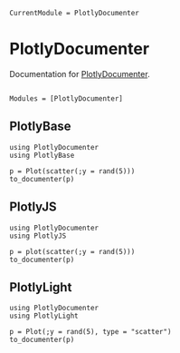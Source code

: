 ```@meta
CurrentModule = PlotlyDocumenter
```

# PlotlyDocumenter

Documentation for [PlotlyDocumenter](https://github.com/disberd/PlotlyDocumenter.jl).

```@index
```

```@autodocs
Modules = [PlotlyDocumenter]
```

## PlotlyBase
```@example
using PlotlyDocumenter
using PlotlyBase

p = Plot(scatter(;y = rand(5)))
to_documenter(p)
```

## PlotlyJS
```@example
using PlotlyDocumenter
using PlotlyJS

p = plot(scatter(;y = rand(5)))
to_documenter(p)
```

## PlotlyLight
```@example
using PlotlyDocumenter
using PlotlyLight

p = Plot(;y = rand(5), type = "scatter")
to_documenter(p)
```